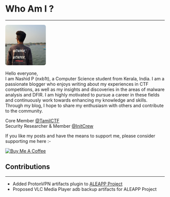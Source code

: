 # Who Am I ?

---

<img src="assets/img/profile.jpeg" width=128 height=128 style="border-radius: 6px"/> <br>


Hello everyone,<br>
I am Nashid P (nxb1t), a Computer Science student from Kerala, India. I am a passionate blogger who enjoys writing about my experiences in CTF competitions, as well as my insights and discoveries in the areas of malware analysis and DFIR. I am highly motivated to pursue a career in these fields and continuously work towards enhancing my knowledge and skills. Through my blog, I hope to share my enthusiasm with others and contribute to the community.

Core Member [@TamilCTF](https://tamilctf.pages.dev/)  <br>
Security Researcher & Member [@InitCrew](https://initcrew.com/) <br>

If you like my posts and have the means to support me, please consider supporting me here :-

<a href="https://www.buymeacoffee.com/nxb1t" target="_blank"><img src="https://cdn.buymeacoffee.com/buttons/v2/default-blue.png" alt="Buy Me A Coffee" style="height: 60px !important;width: 217px !important;" ></a>

## Contributions

---

* Added ProtonVPN artifacts plugin to [ALEAPP Project](https://github.com/abrignoni/ALEAPP/pulls?q=is%3Apr+is%3Aclosed+author%3Anxb1t)
* Proposed VLC Media Player adb backup artifacts for ALEAPP Project